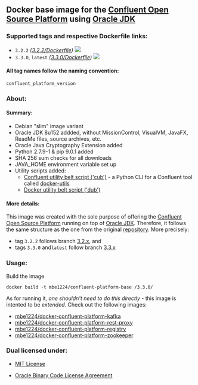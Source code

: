 ## Docker base image for the [Confluent Open Source Platform] using [Oracle JDK] ##

### Supported tags and respective Dockerfile links: ###

* ```3.2.2``` _\([3.2.2/Dockerfile]\)_
[![](https://images.microbadger.com/badges/image/mbe1224/docker-confluent-platform-base:3.2.2.svg)](https://microbadger.com/images/mbe1224/docker-confluent-platform-base:3.2.2 "")
* ```3.3.0```, ```latest``` _\([3.3.0/Dockerfile]\)_
[![](https://images.microbadger.com/badges/image/mbe1224/docker-confluent-platform-base:3.3.0.svg)](https://microbadger.com/images/mbe1224/docker-confluent-platform-base:3.3.0 "")

#### All tag names follow the naming convention: #####

```confluent_platform_version```

### About: ### 

#### Summary: ####

- Debian "slim" image variant
- Oracle JDK 8u152 addded, without MissionControl, VisualVM, JavaFX, ReadMe files, source archives, etc.
- Oracle Java Cryptography Extension added
- Python 2.7.9-1 & pip 9.0.1 added
- SHA 256 sum checks for all downloads
- JAVA\_HOME environment variable set up
- Utility scripts added:
    - [Confluent utility belt script ('cub')] - a Python CLI for a Confluent tool called [docker-utils]
    - [Docker utility belt script ('dub')]

#### More details: ####

This image was created with the sole purpose of offering the [Confluent Open Source Platform] running on top of [Oracle JDK].
Therefore, it follows the same structure as the one from the original [repository]. More precisely:
- tag ```3.2.2``` follows branch [3.2.x], and 
- tags ```3.3.0``` and```latest``` follow branch [3.3.x]

### Usage: ###

Build the image
```shell
docker build -t mbe1224/confluent-platform-base /3.3.0/
```

As for running it, *one shouldn't need to do this directly* - this image is intented to be *extended*. Check out the following images:

- [mbe1224/docker-confluent-platform-kafka]
- [mbe1224/docker-confluent-platform-rest-proxy]
- [mbe1224/docker-confluent-platform-registry]
- [mbe1224/docker-confluent-platform-zookeeper]

### Dual licensed under: ###

* [MIT License]
* [Oracle Binary Code License Agreement]

   [docker-utils]: <https://github.com/confluentinc/cp-docker-images/tree/master/java>
   [Confluent Open Source Platform]: <https://www.confluent.io/product/confluent-open-source/>
   [Oracle JDK]: <http://www.oracle.com/technetwork/java/javase/downloads/index.html>
   [Scala]: <https://www.scala-lang.org/>
   [3.2.2/Dockerfile]: <https://github.com/MihaiBogdanEugen/docker-confluent-platform-base/blob/master/3.2.2/Dockerfile>
   [3.3.0/Dockerfile]: <https://github.com/MihaiBogdanEugen/docker-confluent-platform-base/blob/master/3.3.0/Dockerfile>
   [Confluent utility belt script ('cub')]: <https://raw.githubusercontent.com/confluentinc/cp-docker-images/df0091f5437113d2764cabb7433eee25fba6a4b6/debian/base/include/cub>
   [Docker utility belt script ('dub')]: <https://raw.githubusercontent.com/confluentinc/cp-docker-images/df0091f5437113d2764cabb7433eee25fba6a4b6/debian/base/include/dub>   
   [repository]: <https://github.com/confluentinc/cp-docker-images>
   [3.2.x]: <https://github.com/confluentinc/cp-docker-images/tree/3.2.x>
   [3.3.x]: <https://github.com/confluentinc/cp-docker-images/tree/3.3.x-quickstart-fix>
   [mbe1224/docker-confluent-platform-kafka]: <https://hub.docker.com/r/mbe1224/docker-confluent-platform-osp-kafka/>
   [mbe1224/docker-confluent-platform-rest-proxy]: <https://hub.docker.com/r/mbe1224/docker-confluent-platform-osp-kafka/>
   [mbe1224/docker-confluent-platform-registry]: <https://hub.docker.com/r/mbe1224/docker-confluent-platform-registry/>
   [mbe1224/docker-confluent-platform-zookeeper]: <https://hub.docker.com/r/mbe1224/docker-confluent-platform-zookeeper/>   
   [MIT License]: <https://raw.githubusercontent.com/MihaiBogdanEugen/docker-confluent-platform-base/master/LICENSE>
   [Oracle Binary Code License Agreement]: <https://raw.githubusercontent.com/MihaiBogdanEugen/docker-confluent-platform-base/master/Oracle_Binary_Code_License_Agreement%20for%20the%20Java%20SE%20Platform_Products_and_JavaFX>